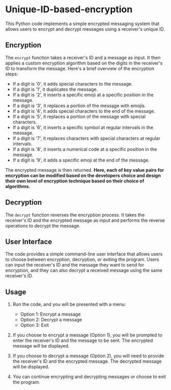 # Unique-ID-based-encryption

This Python code implements a simple encrypted messaging system that allows users to encrypt and decrypt messages using a receiver's unique ID.

## Encryption

The `encrypt` function takes a receiver's ID and a message as input. It then applies a custom encryption algorithm based on the digits in the receiver's ID to transform the message. Here's a brief overview of the encryption steps:

- If a digit is '0', it adds special characters to the message.
- If a digit is '1', it duplicates the message.
- If a digit is '2', it inserts a specific emoji at a specific position in the message.
- If a digit is '3', it replaces a portion of the message with emojis.
- If a digit is '4', it adds special characters to the end of the message.
- If a digit is '5', it replaces a portion of the message with special characters.
- If a digit is '6', it inserts a specific symbol at regular intervals in the message.
- If a digit is '7', it replaces characters with special characters at regular intervals.
- If a digit is '8', it inserts a numerical code at a specific position in the message.
- If a digit is '9', it adds a specific emoji at the end of the message.

The encrypted message is then returned.
**Here, each of key value pairs for encryption can be modified based on the developers choice and design their own level of encryption technique based on their choice of algorithms.**

## Decryption

The `decrypt` function reverses the encryption process. It takes the receiver's ID and the encrypted message as input and performs the reverse operations to decrypt the message.

## User Interface

The code provides a simple command-line user interface that allows users to choose between encryption, decryption, or exiting the program. Users can input the receiver's ID and the message they want to send for encryption, and they can also decrypt a received message using the same receiver's ID.

## Usage

1. Run the code, and you will be presented with a menu:
   - Option 1: Encrypt a message
   - Option 2: Decrypt a message
   - Option 3: Exit

2. If you choose to encrypt a message (Option 1), you will be prompted to enter the receiver's ID and the message to be sent. The encrypted message will be displayed.

3. If you choose to decrypt a message (Option 2), you will need to provide the receiver's ID and the encrypted message. The decrypted message will be displayed.

4. You can continue encrypting and decrypting messages or choose to exit the program.

